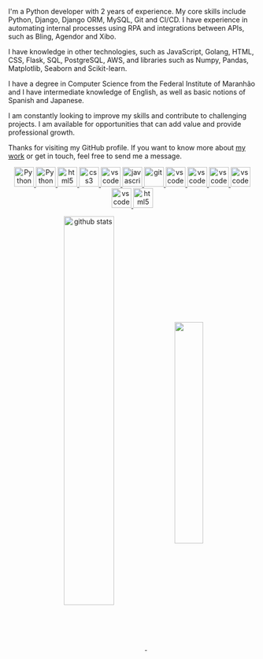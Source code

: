 


I'm a Python developer with 2 years of experience. My core skills include Python, Django, Django ORM, MySQL, Git and CI/CD. I have experience in automating internal processes using RPA and integrations between APIs, such as Bling, Agendor and Xibo.

I have knowledge in other technologies, such as JavaScript, Golang, HTML, CSS, Flask, SQL, PostgreSQL, AWS, and libraries such as Numpy, Pandas, Matplotlib, Seaborn and Scikit-learn.

I have a degree in Computer Science from the Federal Institute of Maranhão and I have intermediate knowledge of English, as well as basic notions of Spanish and Japanese.

I am constantly looking to improve my skills and contribute to challenging projects. I am available for opportunities that can add value and provide professional growth.

Thanks for visiting my GitHub profile. If you want to know more about [my work](https://portfyhub.com/see/wenderson) or get in touch, feel free to send me a message.
<p align="center">
    <a target="_blank" href="https://python.org/">
        <img src="https://cdn.jsdelivr.net/gh/devicons/devicon/icons/python/python-original.svg" alt="Python" width="40" height="40"/>
    </a>
    <a target="_blank" href="https://www.djangoproject.com/">
        <img src="https://cdn.jsdelivr.net/gh/devicons/devicon/icons/django/django-plain-wordmark.svg" class="devicon-django-plain-wordmark"  alt="Python" width="40" height="40"/>
    </a>
    <a target="_blank" href="https://developer.mozilla.org/pt-BR/docs/Web/HTML">
        <img src="https://cdn.jsdelivr.net/gh/devicons/devicon/icons/html5/html5-plain.svg" alt="html5" width="40" height="40"/>
    </a>
    <a target="_blank" href="https://developer.mozilla.org/pt-BR/docs/Web/CSS">
        <img src="https://cdn.jsdelivr.net/gh/devicons/devicon/icons/css3/css3-plain.svg" alt="css3" width="40" height="40"/>
    </a>
    <a target="_blank" href="https://getbootstrap.com/">
        <img src="https://cdn.jsdelivr.net/gh/devicons/devicon/icons/bootstrap/bootstrap-plain-wordmark.svg" alt="vscode" width="40" height="40"/>
     </a>
    <a target="_blank" href="https://developer.mozilla.org/en-US/docs/Web/JavaScript">
        <img src="https://cdn.jsdelivr.net/gh/devicons/devicon/icons/javascript/javascript-original.svg" alt="javascript" width="40" height="40"/>
    </a>
    <a target="_blank" href="https://git-scm.com/">
        <img src="https://cdn.jsdelivr.net/gh/devicons/devicon/icons/git/git-original.svg" alt="git" width="40" height="40"/>
    </a>
     <a target="_blank" href="https://code.visualstudio.com/">
        <img src="https://cdn.jsdelivr.net/gh/devicons/devicon/icons/vscode/vscode-original.svg" alt="vscode" width="40" height="40"/>
     </a>
    <a target="_blank" href="https://www.docker.com/">
        <img src="https://cdn.jsdelivr.net/gh/devicons/devicon/icons/docker/docker-original-wordmark.svg" alt="vscode" width="40" height="40"/>
     </a>
    <a target="_blank" href="#">
        <img src="https://cdn.jsdelivr.net/gh/devicons/devicon/icons/linux/linux-original.svg" alt="vscode" width="40" height="40"/>
     </a>
       <a target="_blank" href="#">
        <img src="https://cdn.jsdelivr.net/gh/devicons/devicon/icons/ubuntu/ubuntu-plain.svg" alt="vscode" width="40" height="40"/>
     </a>
    </a>
       <a target="_blank" href="https://aws.amazon.com/">
        <img src="https://cdn.jsdelivr.net/gh/devicons/devicon/icons/amazonwebservices/amazonwebservices-plain-wordmark.svg" alt="vscode" width="40" height="40"/>
     </a> 
     <a target="_blank" href="https://flask.palletsprojects.com/en/3.0.x/L">
        <img src="https://cdn.jsdelivr.net/gh/devicons/devicon/icons/flask/flask-original-wordmark.svg" alt="html5" width="40" height="40"/>
    </a>
     </p>


<p align="center">
    <a target="_blank" href="https://github.com/wendersoon">
       <img src="https://github-readme-stats.vercel.app/api?username=wendersoon&show_icons=true&theme=gotham" alt="github stats" width="45%" align="center"/>
    </a>
    <a target="_blank" href="https://github.com/wendersoon">
        <img align="center" width="34%" src="https://github-readme-stats.vercel.app/api/top-langs/?username=wendersoon&show_icons=true&include_all_commits=true&count_private=true&layout=compact&theme=tokyonight"/>
    </a>
</p>


